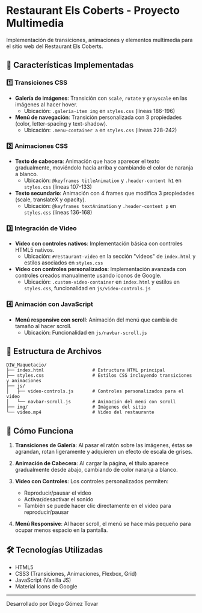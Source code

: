 # Restaurant Els Coberts - Proyecto Multimedia

Implementación de transiciones, animaciones y elementos multimedia para el sitio web del Restaurant Els Coberts.

## 🌟 Características Implementadas

### 1️⃣ Transiciones CSS
- **Galería de imágenes**: Transición con `scale`, `rotate` y `grayscale` en las imágenes al hacer hover.
  - Ubicación: `.galeria-item img` en `styles.css` (líneas 186-196)
- **Menú de navegación**: Transición personalizada con 3 propiedades (color, letter-spacing y text-shadow).
  - Ubicación: `.menu-container a` en `styles.css` (líneas 228-242)

### 2️⃣ Animaciones CSS
- **Texto de cabecera**: Animación que hace aparecer el texto gradualmente, moviéndolo hacia arriba y cambiando el color de naranja a blanco.
  - Ubicación: `@keyframes titleAnimation` y `.header-content h1` en `styles.css` (líneas 107-133)
- **Texto secundario**: Animación con 4 frames que modifica 3 propiedades (scale, translateX y opacity).
  - Ubicación: `@keyframes textAnimation` y `.header-content p` en `styles.css` (líneas 136-168)

### 3️⃣ Integración de Video
- **Video con controles nativos**: Implementación básica con controles HTML5 nativos.
  - Ubicación: `#restaurant-video` en la sección "videos" de `index.html` y estilos asociados en `styles.css`
- **Video con controles personalizados**: Implementación avanzada con controles creados manualmente usando iconos de Google.
  - Ubicación: `.custom-video-container` en `index.html` y estilos en `styles.css`, funcionalidad en `js/video-controls.js`

### 4️⃣ Animación con JavaScript
- **Menú responsive con scroll**: Animación del menú que cambia de tamaño al hacer scroll.
  - Ubicación: Funcionalidad en `js/navbar-scroll.js`

## 📁 Estructura de Archivos

```
DIW_Maquetacio/
├── index.html                  # Estructura HTML principal
├── styles.css                  # Estilos CSS incluyendo transiciones y animaciones
├── js/
│   ├── video-controls.js       # Controles personalizados para el video
│   └── navbar-scroll.js        # Animación del menú con scroll
├── img/                        # Imágenes del sitio
└── video.mp4                   # Video del restaurante
```

## 🚀 Cómo Funciona

1. **Transiciones de Galería**: Al pasar el ratón sobre las imágenes, éstas se agrandan, rotan ligeramente y adquieren un efecto de escala de grises.

2. **Animación de Cabecera**: Al cargar la página, el título aparece gradualmente desde abajo, cambiando de color naranja a blanco.

3. **Video con Controles**: Los controles personalizados permiten:
   - Reproducir/pausar el video
   - Activar/desactivar el sonido
   - También se puede hacer clic directamente en el video para reproducir/pausar

4. **Menú Responsive**: Al hacer scroll, el menú se hace más pequeño para ocupar menos espacio en la pantalla.

## 🛠️ Tecnologías Utilizadas

- HTML5
- CSS3 (Transiciones, Animaciones, Flexbox, Grid)
- JavaScript (Vanilla JS)
- Material Icons de Google

---

Desarrollado por Diego Gómez Tovar
